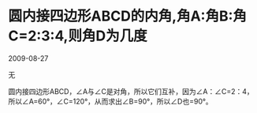 # 圆内接四边形ABCD的内角,角A:角B:角C=2:3:4,则角D为几度
2009-08-27


无


圆内接四边形ABCD，∠A与∠C是对角，所以它们互补，因为∠A：∠C=2：4，所以∠A=60°，∠C=120°，从而求出∠B=90°，所以∠D也=90°。
